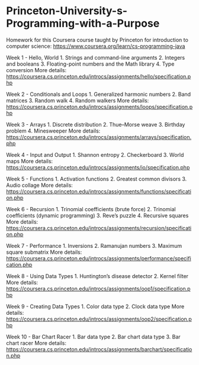 # Princeton-University-s-Programming-with-a-Purpose
Homework for this Coursera course taught by Princeton for introduction to computer science: https://www.coursera.org/learn/cs-programming-java



Week 1 - Hello, World
	1. Strings and command-line arguments
	2. Integers and booleans
	3. Floating-point numbers and the Math library
	4. Type conversion
	More details: https://coursera.cs.princeton.edu/introcs/assignments/hello/specification.php


Week 2 - Conditionals and Loops
	1. Generalized harmonic numbers
	2. Band matrices
	3. Random walk
	4. Random walkers
	More details: https://coursera.cs.princeton.edu/introcs/assignments/loops/specification.php


Week 3 - Arrays
	1. Discrete distribution
	2. Thue–Morse weave
	3. Birthday problem
	4. Minesweeper
	More details: https://coursera.cs.princeton.edu/introcs/assignments/arrays/specification.php


Week 4 - Input and Output
	1. Shannon entropy
	2. Checkerboard
	3. World maps
	More details: https://coursera.cs.princeton.edu/introcs/assignments/io/specification.php


Week 5 - Functions
	1. Activation functions
	2. Greatest common divisors
	3. Audio collage
	More details: https://coursera.cs.princeton.edu/introcs/assignments/functions/specification.php
	

Week 6 - Recursion
	1. Trinomial coefficients (brute force)
	2. Trinomial coefficients (dynamic programming)
	3. Reve’s puzzle
	4. Recursive squares
	More details: https://coursera.cs.princeton.edu/introcs/assignments/recursion/specification.php


Week 7 - Performance
	1. Inversions
	2. Ramanujan numbers
	3. Maximum square submatrix
	More details: https://coursera.cs.princeton.edu/introcs/assignments/performance/specification.php


Week 8 - Using Data Types
	1. Huntington’s disease detector
	2. Kernel filter
	More details: https://coursera.cs.princeton.edu/introcs/assignments/oop1/specification.php


Week 9 - Creating Data Types
	1. Color data type
	2. Clock data type
	More details: https://coursera.cs.princeton.edu/introcs/assignments/oop2/specification.php


Week 10 - Bar Chart Racer
	1. Bar data type
	2. Bar chart data type
	3. Bar chart racer
	More details: https://coursera.cs.princeton.edu/introcs/assignments/barchart/specification.php

